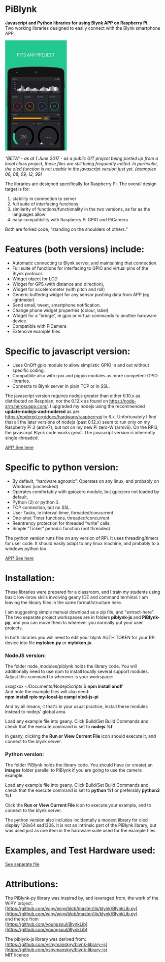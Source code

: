 # PiBlynk
**Javascript and Python libraries for using Blynk APP on Raspberry Pi.**  
Two working libraries designed to easily connect with the Blynk smartphone APP.

![](images/blynk1.jpg)  

*"BETA" - as at 1 June 2017 - as a public GIT project being ported up from a local class project, these files are still being frequently edited. In particular, the oled function is not usable in the javascript version just yet. (examples 06, 08, 09, 12, 99)*

The libraries are designed specifically for Raspberry Pi. The overall design target is for:

1. stability in connection to server
1. full suite of interfacing functions
1. similarity of functions/functionality in the two versions, as far as the languages allow 
1. easy compatibility with Raspberry Pi GPIO and PiCamera

Both are forked code, “standing on the shoulders of others.”

# Features (both versions) include:
* Automatic connecting to Blynk server, and maintaining that connection.
* Full suite of functions for interfacing to GPIO and virtual pins of the Blynk protocol.
* Widget object for LCD
* Widget for GPS (with distance and direction), 
* Widget for accelerometer (with pitch and roll)
* Generic buffering widget for any sensor pushing data from APP (eg lightmeter)
* Send email, tweet, smartphone notification.
* Change phone widget properties (colour, label)
* Widget for a “bridge”, ie gpio or virtual commands to another hardware device.
* Compatible with PiCamera
* Extensive example files.


# Specific to javascript version:
* Uses OnOff gpio module to allow simplistic GPIO in and out without specific coding.
* Compatible also with rpio and pigpio modules as more competent GPIO libraries.
* Connects to Blynk server in plain TCP or in SSL.

The javascript version requires nodejs greater than either 0.10.x as distributed on Raspbian, nor the 0.12.x as found on https://node-arm.herokuapp.com/.  I upgraded my nodejs using the recommended **update-nodejs-and-nodered** as per https://nodered.org/docs/hardware/raspberrypi to 6.x.  Unfortunately I find that all the later versions of nodejs (past 0.12.x) seem to run only on my Raspberry Pi 3 (armv7), but not on my new Pi zero-W (armv6). On the RPi3, the javascript Blynk code works great. The javascript version is inherently single-threaded.

[API? See here](piblynk-js.md)  

# Specific to python version:
* By default, “hardware agnostic”. Operates on any linux, and probably on Windows (unchecked)
* Operates comfortably with gpiozero module, but gpiozero not loaded by default.
* Python (2) or python 3.
* TCP connection, but no SSL.
* User Tasks, ie interval timer, threaded/concurrent
* One-shot Timer functions, threaded/concurrent
* Reentrancy protection for threaded “write” calls.
* Simple “Ticker” periodic function (not threaded)

The python version runs fine on any version of RPi. It uses threading/timers for user code. It should easily adapt to any linux machine, and probably to a windows python too.

[API? See here](PiBlynk-py.md)  


# Installation:
These libraries were prepared for a classroom, and I train my students using basic low-brow skills involving geany IDE and command terminal. I am leaving the library files in the same format/structure here.

I am suggesting simple manual download as a zip file, and "extract-here". The two separate project workspaces are in folders **piblynk-js** and **PiBlynk-py**, and you can move them to wherever you normally put your user projects.

In both libraries you will need to edit your blynk AUTH TOKEN for your RPi device into file **mytoken.py** or **mytoken.js**.

### NodeJS version:
The folder node_modules/piblynk holds the library code. You will additionally need to use npm to install locally several support modules. Adjust this command to wherever is your workspace: 

xxx@xxx ~/Documents/NodejsScripts $ **npm install onoff**  
And note the example files will also need:  
**npm install rpio my-local-ip campi oled-js-pi**

And by all means, it that's in your usual practice, install these modules instead to nodejs' global area.

Load any example file into geany. Click Build/Set Build Commands and check that the execute command is set to  **nodejs %f**   

In geany, clicking the **Run or View Current File** icon should execute it, and connect to the blynk server.

### Python version:

The folder PiBlynk holds the library code. You should have (or create) an **images** folder parallel to PiBlynk if you are going to use the camera example.

Load any example file into geany. Click Build/Set Build Commands and check that the execute command is set to  **python %f** or preferably **python3 %f**   

Click the **Run or View Current File** icon to execute your example, and to connect to the blynk server.
  
The python version also includes incidentally a modest library for oled display 128x64 ssd1306. It is not an intrinsic part of the PiBlynk library, but was used just as one item in the hardware suite used for the example files.     

# Examples, and Test Hardware used:

[See separate file](test_hardware.md)

# Attributions:

The PiBlynk-py library was inspired by, and leveraged from, the work of the WIPY project.
   [https://github.com/wipy/wipy/blob/master/lib/blynk/BlynkLib.py](https://github.com/wipy/wipy/blob/master/lib/blynk/BlynkLib.py)  
and thence from  
   [https://github.com/youngsoul/BlynkLib](https://github.com/youngsoul/BlynkLib)

The piblynk-js library was derived from:   
     [https://github.com/vshymanskyy/blynk-library-js](https://github.com/vshymanskyy/blynk-library-js)  
    MIT licence





